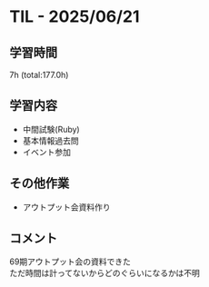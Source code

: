 # TIL - 2025/06/21

## 学習時間
7h (total:177.0h)

## 学習内容
- 中間試験(Ruby)
- 基本情報過去問
- イベント参加

## その他作業
- アウトプット会資料作り

## コメント
69期アウトプット会の資料できた<br> 
ただ時間は計ってないからどのぐらいになるかは不明 
